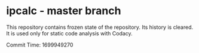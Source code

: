 # ipcalc - master branch

This repository contains frozen state of the repository.
Its history is cleared. It is used only for static code
analysis with Codacy.

Commit Time: 1699949270